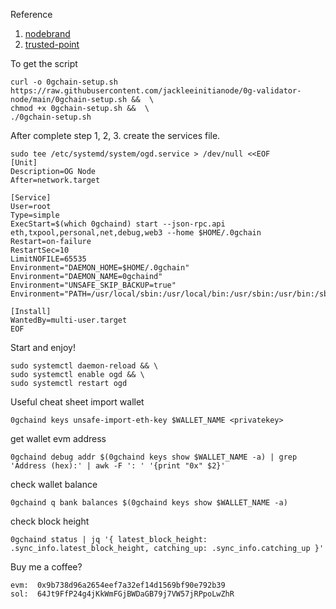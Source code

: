 Reference
1. [nodebrand](https://nodebrand.xyz/entry/0G-Labs-Validator-Node-Guide0508-Update)
2. [trusted-point](https://github.com/trusted-point/0g-tools)



To get the script
```
curl -o 0gchain-setup.sh https://raw.githubusercontent.com/jackleeinitianode/0g-validator-node/main/0gchain-setup.sh &&  \
chmod +x 0gchain-setup.sh &&  \
./0gchain-setup.sh
```

After complete step 1, 2, 3.  create the services file.
```
sudo tee /etc/systemd/system/ogd.service > /dev/null <<EOF
[Unit]
Description=OG Node
After=network.target

[Service]
User=root
Type=simple
ExecStart=$(which 0gchaind) start --json-rpc.api eth,txpool,personal,net,debug,web3 --home $HOME/.0gchain
Restart=on-failure
RestartSec=10
LimitNOFILE=65535
Environment="DAEMON_HOME=$HOME/.0gchain"
Environment="DAEMON_NAME=0gchaind"
Environment="UNSAFE_SKIP_BACKUP=true"
Environment="PATH=/usr/local/sbin:/usr/local/bin:/usr/sbin:/usr/bin:/sbin:/bin:/usr/games:/usr/local/games:/snap/bin:$HOME/.0gchain/cosmovisor/current/bin"

[Install]
WantedBy=multi-user.target
EOF
```

Start and enjoy!
```
sudo systemctl daemon-reload && \
sudo systemctl enable ogd && \
sudo systemctl restart ogd
```

Useful cheat sheet
import wallet
```
0gchaind keys unsafe-import-eth-key $WALLET_NAME <privatekey>
```
get wallet evm address
```
0gchaind debug addr $(0gchaind keys show $WALLET_NAME -a) | grep 'Address (hex):' | awk -F ': ' '{print "0x" $2}'
```
check wallet balance
```
0gchaind q bank balances $(0gchaind keys show $WALLET_NAME -a)
```
check block height
```
0gchaind status | jq '{ latest_block_height: .sync_info.latest_block_height, catching_up: .sync_info.catching_up }'
```


Buy me a coffee?
```
evm:  0x9b738d96a2654eef7a32ef14d1569bf90e792b39
sol:  64Jt9FfP24g4jKkWmFGjBWDaGB79j7VW57jRPpoLwZhR
```
